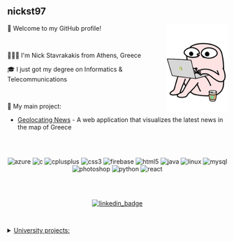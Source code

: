 

<h2> nickst97 </h2>

<img src="/media/StressedCoffeeSticker.gif" align="right" height="200">

🎉 Welcome to my GitHub profile!

<br/>

👨🏻‍💻 I'm Nick Stavrakakis from Athens, Greece

🎓 I just got my degree on Informatics & Telecommunications

<br/>

🚀 My main project:

- [Geolocating News](https://nickst97.github.io/GeolocatingNews/) - A web application that visualizes the latest news in the map of Greece

<br/> <br/>

<p align="center"> 
   <img src="https://www.vectorlogo.zone/logos/microsoft_azure/microsoft_azure-icon.svg" alt="azure" width="40" height="40" />
   <img src="https://devicons.github.io/devicon/devicon.git/icons/c/c-original.svg" alt="c" width="40" height="40" />
   <img src="https://devicons.github.io/devicon/devicon.git/icons/cplusplus/cplusplus-original.svg" alt="cplusplus" width="40" height="40" /> 
   <img src="https://devicons.github.io/devicon/devicon.git/icons/css3/css3-original-wordmark.svg" alt="css3" width="40" height="40" /> 
   <img src="https://www.vectorlogo.zone/logos/firebase/firebase-icon.svg" alt="firebase" width="40" height="40" /> 
   <img src="https://devicons.github.io/devicon/devicon.git/icons/html5/html5-original-wordmark.svg" alt="html5" width="40" height="40" />
   <img src="https://devicons.github.io/devicon/devicon.git/icons/java/java-original-wordmark.svg" alt="java" width="40" height="40" /> 
   <img src="https://devicons.github.io/devicon/devicon.git/icons/linux/linux-original.svg" alt="linux" width="40" height="40" /> 
   <img src="https://devicons.github.io/devicon/devicon.git/icons/mysql/mysql-original-wordmark.svg" alt="mysql" width="40" height="40" /> 
   <img src="https://devicons.github.io/devicon/devicon.git/icons/photoshop/photoshop-plain.svg" alt="photoshop" width="40" height="40" /> 
   <img src="https://devicons.github.io/devicon/devicon.git/icons/python/python-original.svg" alt="python" width="40" height="40" /> 
   <img src="https://devicons.github.io/devicon/devicon.git/icons/react/react-original-wordmark.svg" alt="react" width="40" height="40" />
</p>

<br/>

<br/>

<p align="center"> 
   <a href="https://www.linkedin.com/in/nickst97/" target="_blank">
      <img src="https://accelladigital.com/wp-content/uploads/2015/04/view-my-linkedin-profile-300x77.png" alt="linkedin_badge" height="40"
   </a>
      

</p>

   
<br/>

<p align="center"> 

<details>
<summary> University projects:</summary>

xx

</details>

</p>

<br/>



